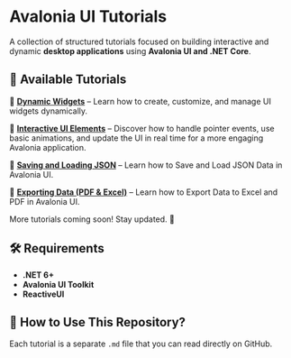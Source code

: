 # Avalonia UI Tutorials  

A collection of structured tutorials focused on building interactive and dynamic **desktop applications** using **Avalonia UI and .NET Core**.  

## 📖 Available Tutorials  
📌 **[Dynamic Widgets](./dynamic-widgets.md)** – Learn how to create, customize, and manage UI widgets dynamically.

📌 **[Interactive UI Elements](./adding-interactive-ui-elements.md)** – Discover how to handle pointer events, use basic animations, and update the UI in real time for a more engaging Avalonia application.

📌 **[Saving and Loading JSON](./saving-loading-json.md)** – Learn how to Save and Load JSON Data in Avalonia UI.

📌 **[Exporting Data (PDF & Excel)](./exporting-data.md)** – Learn how to Export Data to Excel and PDF in Avalonia UI.

More tutorials coming soon! Stay updated. 🚀  

## 🛠 Requirements  
- **.NET 6+**  
- **Avalonia UI Toolkit**  
- **ReactiveUI**  

## 📂 How to Use This Repository?  
Each tutorial is a separate `.md` file that you can read directly on GitHub.  
